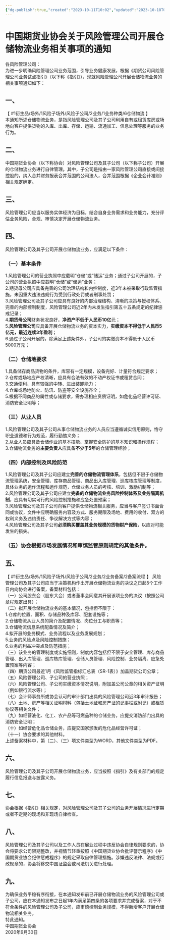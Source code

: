 ```yaml
---
{"dg-publish":true,"created":"2023-10-11T10:02","updated":"2023-10-18T00:20","permalink":"/a///20200930-2020-118/20200930-2020-118/","dgPassFrontmatter":true}
---
```


  
# 中国期货业协会关于风险管理公司开展仓储物流业务相关事项的通知  
各风险管理公司：  
为进一步明确风险管理公司业务范围，引导业务健康发展，根据《期货公司风险管理公司业务试点指引》（以下称《指引》），现就风险管理公司开展仓储物流业务的相关事项通知如下：  
## 一、  
【 #1衍生品/场外/1风险子场外/风险子公司/2业务/1业务种类/6仓储物流 】  
本通知所述仓储物流业务，是指风险管理公司及其子公司利用自有或租赁库房或场地向客户提供货物的入库、出库、存储、运输、流通加工、信息处理等服务的业务行为。  
## 二、  
中国期货业协会（以下称协会）对风险管理公司及其子公司（以下称子公司）开展的仓储物流业务进行自律管理。其中，子公司是指由一家风险管理公司直接或间接控股的，纳入合并财务报表合并范围的公司法人，合并范围根据《企业会计准则》相关规定确定。  
## 三、  
风险管理公司应当以服务实体经济为目标，结合自身业务需求和业务能力，充分评估业务风险，合规、审慎决定开展仓储物流业务。  
## 四、  
风险管理公司及其子公司开展仓储物流业务，应满足以下条件：  
### （一）基本条件  
1.风险管理公司的营业执照中应载明“仓储”或“储运”业务；通过子公司开展的，子公司的营业执照中应载明“仓储”或“储运”业务；  
2.期货母公司应具备完善的公司治理结构和内控制度，近3年未被采取行政监管措施，未因重大违法违规行为受到行政处罚或者刑事处罚；  
3.风险管理公司及其子公司应具有良好的内部治理结构、清晰的决策与授权体系、完善的内部控制制度，风险管理公司近2年内未发生指引第五十五条规定的纪律惩戒记录；  
4.**期货母公司**财务状况良好，**净资产不低于人民币10亿**元；  
5.**风险管理公司**应具备开展仓储物流业务的资本实力，**实缴资本不得低于人民币5亿元，最近连续3年盈利**；  
6.通过子公司开展的，除满足上述条件外，子公司的实缴资本不得低于人民币5000万元；  
### （二）仓储地要求  
1.具备储存商品货物的条件，库容有一定规模，设备完好、计量符合规定要求；  
2.仓库或场地应产权清晰，应具有合法有效的不动产权证书或租赁合同；  
3.交通便利，具有较强的中转、进出装卸能力；  
4.仓库或场地防火、防汛、防盗等安全设施齐全；  
5.根据不同商品的属性或存储要求，需办理相应资质证明，如危化品经营许可证、消防安全证明等；  
### （三）从业人员  
1.风险管理公司及其子公司从事仓储物流业务的人员应当遵循诚实信用原则，恪守职业道德和行为规范，履行勤勉义务；  
2.从业人员应具备仓储作业的基本技能、掌握安全防护的基本知识和操作规程；  
3.仓储物流业务的**主要负责人**应具备**不少于5年**的仓储管理经验；  
### （四）内部控制及风险防范  
1.风险管理公司及其子公司应建立**完善的仓储物流管理体系**，包括但不限于仓储物流管理系统，安全管理、库存商品管理、商品出入库管理、巡库核库管理等制度，具体业务的运作流程和运作规范，仓储业务人员的考核、培训、激励机制等；  
2.风险管理公司及其子公司应建立**完备的仓储物流业务风险控制体系及业务隔离机制**，应具有切实可行的风险控制措施和应急处置预案；  
3.风险管理公司及其子公司向客户提供仓储物流相关服务，应当与客户签订书面合同或协议，文件中应明确服务内容及方式、服务期限及场地、费用的收付、双方的权利义务及违约责任、争议解决方式等内容；  
4.风险管理公司及其子公司**必须购买覆盖其业务规模的货物财产保险**，以应对可能发生的损失。  
### （五）协会根据市场发展情况和审慎监管原则规定的其他条件。  
## 五、  
【 #1衍生品/场外/1风险子场外/风险子公司/2业务/2业务备案/2备案流程 】
风险管理公司及其子公司应当于决策机构作出开展仓储物流业务的决议之日起5个工作日内向协会进行备案，备案材料包括：  
（一）公司股东会（股东大会）或者董事会同意其开展该项业务的决议（按照公司章程规定出具）；  
（二）拟开展仓储物流业务的基本情况，包括但不限于：  
1.仓库的位置、面积、存储品种及库容、配套设施等；  
2.仓储物流从业人员的简介及配置情况、岗位分工与职责等；  
3.仓储物流信息系统配备情况及简介；  
4.拟开展的业务模式、业务流程以及业务发展规划；  
5.业务的风险点及风险控制措施；  
6.业务的利益冲突点及防范措施；  
（三）该业务的管理制度或实施细则，制度内容包括但不限于安全管理、库存商品管理、出入库管理、巡库核库管理、仓储人员管理、风险控制、业务隔离、应急处置预案等内容；  
（四）期货公司最近1月《风险监管指标汇总表（SR-1表）》加盖期货公司公章；  
（五）风险管理公司、子公司的营业执照；  
（六）风险管理公司、子公司实缴资本情况说明，附加盖公司公章的相关资产证明（例如银行流水等）；  
（七）会计师事务所或协会认可的审计部门出具的风险管理公司近3年审计报告；  
（八）土地、房产等相关证明材料（包括土地证和房产证的记事栏或附记）或租赁协议等相关文件；  
（九）如经营液化、化工、农产品等可燃品种的仓储业务，应提交消防部门出具的消防安全证明；  
（十）如经营危化品仓储业务，应提交国家颁发的危化品经营许可证；  
（十一）协会要求的其他材料。  
上述备案材料中，第（二）、（三）项文件类型为WORD，其他文件类型为PDF。  
## 六、  
风险管理公司及其子公司开展仓储物流业务，应当按照《指引》及有关部门的规定履行信息报送与披露义务。  
## 七、  
协会根据《指引》相关规定，对风险管理公司及其子公司的业务开展情况进行定期或者不定期的现场和非现场自律检查。  
## 八、  
风险管理公司及其子公司以及工作人员在展业过程中违反协会自律规则要求的，协会将要求公司限期整改，并视情节轻重按照《中国期货业协会批评警示程序》《中国期货业协会纪律惩戒程序》的规定采取自律管理措施。涉嫌违反法律、法规或行政规章的，协会将移交中国证监会或司法机关进行处理。  
## 九、  
为确保业务平稳有序衔接，在本通知发布前已开展仓储物流业务的风险管理公司或子公司，应在本通知发布之日起1年内满足第四条的各项要求并完成备案，对于不符合条件的风险管理公司及子公司，应审慎控制业务规模，不得新增客户开展仓储物流相关业务。  
特此通知。  
 中国期货业协会  
2020年9月30日  
	